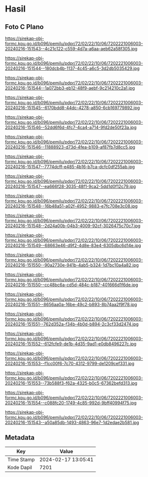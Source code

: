 # Hasil

## Foto C Plano

https://sirekap-obj-formc.kpu.go.id/b096/pemilu/pdpr/72/02/22/10/06/7202221006003-20240216-151543--4c21c122-c559-4d7a-a6aa-aeb62a58f305.jpg

https://sirekap-obj-formc.kpu.go.id/b096/pemilu/pdpr/72/02/22/10/06/7202221006003-20240216-151544--180dcb4b-1137-4c45-a6c5-3d2db5035429.jpg

https://sirekap-obj-formc.kpu.go.id/b096/pemilu/pdpr/72/02/22/10/06/7202221006003-20240216-151544--1a072bb3-eb12-48f9-aebf-9c214210c2a1.jpg

https://sirekap-obj-formc.kpu.go.id/b096/pemilu/pdpr/72/02/22/10/06/7202221006003-20240216-151545--6170bdd8-44dc-4278-a850-6cb169779892.jpg

https://sirekap-obj-formc.kpu.go.id/b096/pemilu/pdpr/72/02/22/10/06/7202221006003-20240216-151546--52dd6f6d-4fc7-4ca4-a714-9fd2de50f23a.jpg

https://sirekap-obj-formc.kpu.go.id/b096/pemilu/pdpr/72/02/22/10/06/7202221006003-20240216-151546--11888923-d73d-4fea-b109-af87fb7d8cc5.jpg

https://sirekap-obj-formc.kpu.go.id/b096/pemilu/pdpr/72/02/22/10/06/7202221006003-20240216-151547--7774dcff-e485-4b16-b7ca-dcfc0df255ab.jpg

https://sirekap-obj-formc.kpu.go.id/b096/pemilu/pdpr/72/02/22/10/06/7202221006003-20240216-151547--ea666f28-3035-48f1-9ca2-5dd1d0f12c79.jpg

https://sirekap-obj-formc.kpu.go.id/b096/pemilu/pdpr/72/02/22/10/06/7202221006003-20240216-151548--16b48a51-a02f-4952-9883-e7fc708e3c08.jpg

https://sirekap-obj-formc.kpu.go.id/b096/pemilu/pdpr/72/02/22/10/06/7202221006003-20240216-151548--2d24a00b-04b3-4009-92cf-3026475c70c7.jpg

https://sirekap-obj-formc.kpu.go.id/b096/pemilu/pdpr/72/02/22/10/06/7202221006003-20240216-151549--68663e46-d9f2-4d8e-83e4-6305dbc6d14e.jpg

https://sirekap-obj-formc.kpu.go.id/b096/pemilu/pdpr/72/02/22/10/06/7202221006003-20240216-151550--90a2730e-941b-4ab5-b324-1d7bc10a4a82.jpg

https://sirekap-obj-formc.kpu.go.id/b096/pemilu/pdpr/72/02/22/10/06/7202221006003-20240216-151550--cc48bc6a-cd5d-484c-b187-401666d1f6de.jpg

https://sirekap-obj-formc.kpu.go.id/b096/pemilu/pdpr/72/02/22/10/06/7202221006003-20240216-151551--8656aa0a-16be-49c2-b893-8b74aa2f9f78.jpg

https://sirekap-obj-formc.kpu.go.id/b096/pemilu/pdpr/72/02/22/10/06/7202221006003-20240216-151551--762d352a-f34b-4b0d-b894-2c3cf33d2474.jpg

https://sirekap-obj-formc.kpu.go.id/b096/pemilu/pdpr/72/02/22/10/06/7202221006003-20240216-151552--612fcfe9-de1b-4d35-9ad1-e0db8496227c.jpg

https://sirekap-obj-formc.kpu.go.id/b096/pemilu/pdpr/72/02/22/10/06/7202221006003-20240216-151553--f1cc00f6-7c70-4312-9799-de1209cef331.jpg

https://sirekap-obj-formc.kpu.go.id/b096/pemilu/pdpr/72/02/22/10/06/7202221006003-20240216-151553--73b588f3-f62a-4325-b0c5-67362befd313.jpg

https://sirekap-obj-formc.kpu.go.id/b096/pemilu/pdpr/72/02/22/10/06/7202221006003-20240216-151554--c088fc20-1749-4c85-992d-9bff40994f75.jpg

https://sirekap-obj-formc.kpu.go.id/b096/pemilu/pdpr/72/02/22/10/06/7202221006003-20240216-151543--a50a85db-1493-4863-96e7-1d2edae2b581.jpg


## Metadata

| Key        | Value               |
| ---------- | ------------------- |
| Time Stamp | 2024-02-17 13:05:41 |
| Kode Dapil | 7201                |



